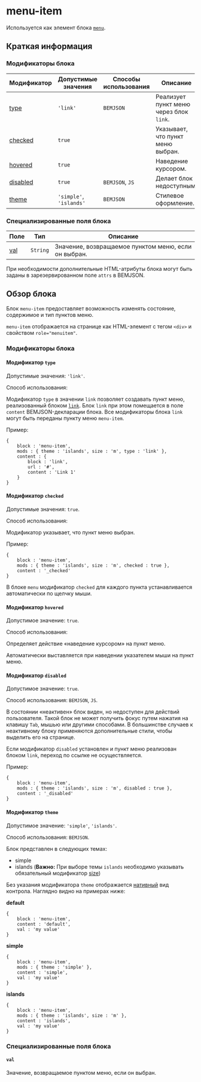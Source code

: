 # menu-item

Используется как элемент блока [`menu`](../menu/menu.ru.md).

## Краткая информация

### Модификаторы блока

| Модификатор | Допустимые значения | Способы использования | Описание |
| ----------- | ------------------- | -------------------- | -------- |
| <a href=#type>type</a> | <code>'link'</code> | <code>BEMJSON</code> | Реализует пункт меню через блок `link`. |
| <a href=#checked>checked</a> | <code>true</code> | | Указывает, что пункт меню выбран. |
| <a href=#hovered>hovered</a> | <code>true</code> | | Наведение курсором. |
| <a href=#disabled>disabled</a> | <code>true</code> | <code>BEMJSON</code>, <code>JS</code> | Делает блок недоступным. |
| <a href=#theme>theme</a> | <code>'simple'</code>, <code>'islands'</code> | <code>BEMJSON</code> | Стилевое оформление. |

### Специализированные поля блока

| Поле | Тип | Описание |
| ---- | --- | -------- |
| <a href=#val>val</a> | <code>String</code> | Значение, возвращаемое пунктом меню, если он выбран. |

При необходимости дополнительные HTML-атрибуты блока могут быть заданы в зарезервированном поле `attrs` в BEMJSON.

## Обзор блока

Блок `menu-item` предоставляет возможность изменять состояние, содержимое и тип пунктов меню.

`menu-item` отображается на странице как HTML-элемент с тегом `<div>` и свойством `role="menuitem"`.

### Модификаторы блока

<a name="type"></a>
#### Модификатор `type`

Допустимые значения: `'link'`.

Способ использования:

Модификатор `type` в значении `link` позволяет создавать пункт меню, реализованный блоком [`link`](../link/link.ru.md). Блок `link` при этом помещается в поле `content` BEMJSON-декларации блока. Все модификаторы блока `link` могут быть переданы пункту меню `menu-item`.

Пример:

```bemjson
{
    block : 'menu-item',
    mods : { theme : 'islands', size : 'm', type : 'link' },
    content : {
        block : 'link',
        url : '#',
        content : 'Link 1'
    }
}
```

<a name="checked"></a>
#### Модификатор `checked`

Допустимые значения: `true`.

Способ использования:

Модификатор указывает, что пункт меню выбран.

Пример:

```bemjson
{
    block : 'menu-item',
    mods : { theme : 'islands', size : 'm', checked : true },
    content : '_checked'
}
```

В блоке `menu` модификатор `checked` для каждого пункта устанавливается автоматически по щелчку мыши.

<a name="hovered"></a>
#### Модификатор `hovered`

Допустимое значение: `true`.

Способ использования:

Определяет действие «наведение курсором» на пункт меню.

Автоматически выставляется при наведении указателем мыши на пункт меню.

<a name="disabled"></a>
#### Модификатор `disabled`

Допустимое значение: `true`.

Способ использования: `BEMJSON`, `JS`.

В состоянии «неактивен» блок виден, но недоступен для действий пользователя. Такой блок не может получить фокус путем нажатия на клавишу `Tab`, мышью или другими способами. В большинстве случаев к неактивному блоку применяются дополнительные стили, чтобы выделить его на странице.

Если модификатор `disabled` установлен и пункт меню реализован блоком `link`, переход по ссылке не осуществляется.

Пример:

```bemjson
{
    block : 'menu-item',
    mods : { theme : 'islands', size : 'm', disabled : true },
    content : '_disabled'
}
```

<a name="theme"></a>
#### Модификатор `theme`

Допустимое значение: `'simple'`, `'islands'`.

Способ использования: `BEMJSON`.

Блок представлен в следующих темах:

 * simple
 * islands (**Важно:** При выборе темы `islands` необходимо указывать обязательный модификатор [size](#size))

Без указания модификатора `theme` отображается [нативный](#native) вид контрола.
Наглядно видно на примерах ниже:

<a name="native"></a>
**default**

```bemjson
{
    block : 'menu-item',
    content : 'default',
    val : 'my value'
}
```

**simple**

```bemjson
{
    block : 'menu-item',
    mods : { theme : 'simple' },
    content : 'simple',
    val : 'my value'
}
```

**islands**

```bemjson
{
    block : 'menu-item',
    mods : { theme : 'islands', size : 'm' },
    content : 'islands',
    val : 'my value'
}
```

### Специализированные поля блока

<a name="val"></a>
#### `val`

Значение, возвращаемое пунктом меню, если он выбран.
